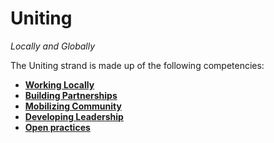 Uniting
=======
*Locally and Globally*

The Uniting strand is made up of the following competencies:

* **[Working Locally](https://github.com/mozilla/webliteracymap/blob/master/fluency-v1.1/Uniting/working-locally.md)** 
* **[Building Partnerships](https://github.com/mozilla/webliteracymap/blob/master/fluency-v1.1/Uniting/building-partnerships.md)** 
* **[Mobilizing Community](https://github.com/mozilla/webliteracymap/blob/master/fluency-v1.1/Uniting/mobilizing-community.md)** 
* **[Developing Leadership](https://github.com/mozilla/webliteracymap/blob/master/fluency-v1.1/Uniting/developing-leadership.md)** 
* **[Open practices](https://github.com/mozilla/webliteracymap/blob/master/v1.5%20%28current%29/Connecting/Open%20practices.md)** 